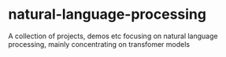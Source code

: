 # natural-language-processing
A collection of projects, demos etc focusing on natural language processing, mainly concentrating on transfomer models
